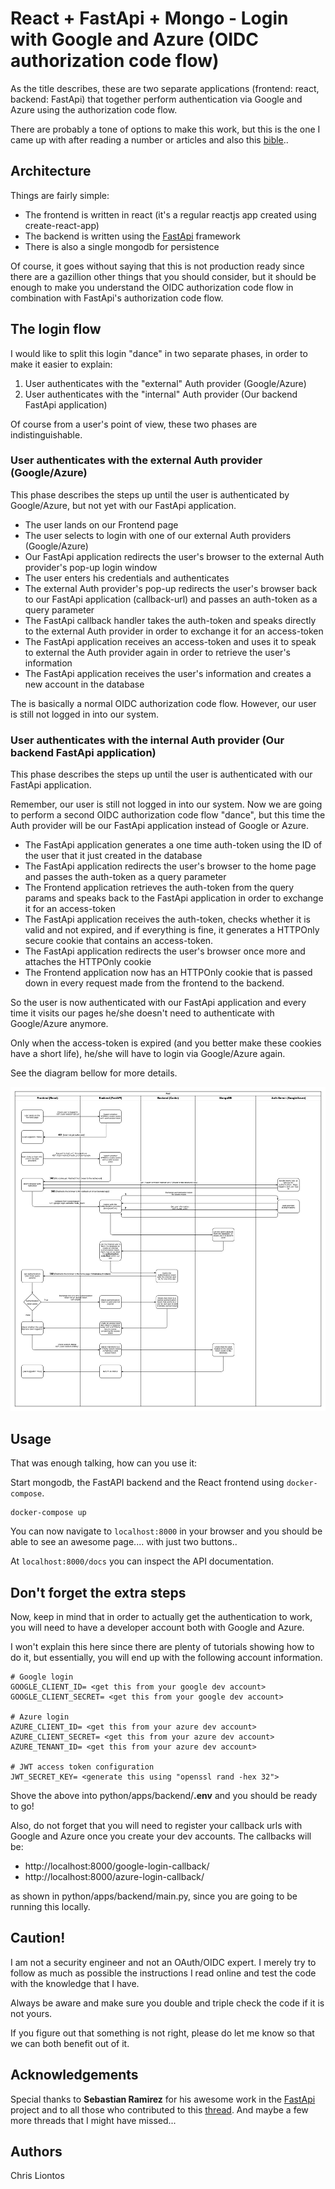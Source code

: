 # React + FastApi + Mongo - Login with Google and Azure (OIDC authorization code flow)

As the title describes, these are two separate applications (frontend: react, backend: FastApi) that together perform authentication via Google and Azure using the authorization code flow.

There are probably a tone of options to make this work, but this is the one I came up with after reading a number or articles and also this [bible](https://github.com/tiangolo/fastapi/issues/12)..

## Architecture

Things are fairly simple:
* The frontend is written in react (it's a regular reactjs app created using create-react-app)
* The backend is written using the [FastApi](https://fastapi.tiangolo.com/) framework
* There is also a single mongodb for persistence

Of course, it goes without saying that this is not production ready since there are a gazillion other things that you should consider, but it should be enough to make you understand the OIDC authorization code flow in combination with FastApi's authorization code flow.

## The login flow

I would like to split this login "dance" in two separate phases, in order to make it easier to explain:
1. User authenticates with the "external" Auth provider (Google/Azure)
2. User authenticates with the "internal" Auth provider (Our backend FastApi application)

Of course from a user's point of view, these two phases are indistinguishable.

### User authenticates with the external Auth provider (Google/Azure)
This phase describes the steps up until the user is authenticated by Google/Azure, but not yet with our FastApi application.
* The user lands on our Frontend page
* The user selects to login with one of our external Auth providers (Google/Azure)
* Our FastApi application redirects the user's browser to the external Auth provider's pop-up login window
* The user enters his credentials and authenticates
* The external Auth provider's pop-up redirects the user's browser back to our FastApi application (callback-url) and passes an auth-token as a query parameter
* The FastApi callback handler takes the auth-token and speaks directly to the external Auth provider in order to exchange it for an access-token
* The FastApi application receives an access-token and uses it to speak to external the Auth provider again in order to retrieve the user's information
* The FastApi application receives the user's information and creates a new account in the database

The is basically a normal OIDC authorization code flow. However, our user is still not logged in into our system.

### User authenticates with the internal Auth provider (Our backend FastApi application)
This phase describes the steps up until the user is authenticated with our FastApi application.

Remember, our user is still not logged in into our system. Now we are going to perform a second OIDC authorization code flow "dance", but this time the Auth provider will be our FastApi application instead of Google or Azure.

* The FastApi application generates a one time auth-token using the ID of the user that it just created in the database
* The FastApi application redirects the user's browser to the home page and passes the auth-token as a query parameter
* The Frontend application retrieves the auth-token from the query params and speaks back to the FastApi application in order to exchange it for an access-token
* The FastApi application receives the auth-token, checks whether it is valid and not expired, and if everything is fine, it generates a HTTPOnly secure cookie that contains an access-token.
* The FastApi application redirects the user's browser once more and attaches the HTTPOnly cookie
* The Frontend application now has an HTTPOnly cookie that is passed down in every request made from the frontend to the backend.

So the user is now authenticated with our FastApi application and every time it visits our pages he/she doesn't need to authenticate with Google/Azure anymore.

Only when the access-token is expired (and you better make these cookies have a short life), he/she will have to login via Google/Azure again.

See the diagram bellow for more details.

![login](images/Login.jpg)

## Usage

That was enough talking, how can you use it:

Start mongodb, the FastAPI backend and the React frontend using `docker-compose`.

```
docker-compose up
```

You can now navigate to `localhost:8000` in your browser and you should be able to see an awesome page.... with just two buttons..

At `localhost:8000/docs` you can inspect the API documentation.

## Don't forget the extra steps

Now, keep in mind that in order to actually get the authentication to work, you will need to have a developer account both with Google and Azure.

I won't explain this here since there are plenty of tutorials showing how to do it, but essentially, you will end up with the following account information.

```
# Google login
GOOGLE_CLIENT_ID= <get this from your google dev account>
GOOGLE_CLIENT_SECRET= <get this from your google dev account>

# Azure login
AZURE_CLIENT_ID= <get this from your azure dev account>
AZURE_CLIENT_SECRET= <get this from your azure dev account>
AZURE_TENANT_ID= <get this from your azure dev account>

# JWT access token configuration
JWT_SECRET_KEY= <generate this using "openssl rand -hex 32">
```

Shove the above into  python/apps/backend/**.env** and you should be ready to go!

Also, do not forget that you will need to register your callback urls with Google and Azure once you create your dev accounts. The callbacks will be:
* http://localhost:8000/google-login-callback/
* http://localhost:8000/azure-login-callback/

as shown in python/apps/backend/main.py, since you are going to be running this locally.

## Caution!

I am not a security engineer and not an OAuth/OIDC expert. I merely try to follow as much as possible the instructions I read online and test the code with the knowledge that I have.

Always be aware and make sure you double and triple check the code if it is not yours.

If you figure out that something is not right, please do let me know so that we can both benefit out of it.

## Acknowledgements
Special thanks to **Sebastian Ramirez** for his awesome work in the [FastApi](https://fastapi.tiangolo.com/) project and to all those who contributed to this [thread](https://github.com/tiangolo/fastapi/issues/12). And maybe a few more threads that I might have missed...

## Authors
Chris Liontos
